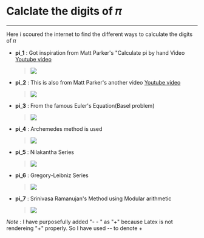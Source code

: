# Calclate the digits of 𝜋
---

Here i scoured the internet to find the different ways to calculate the digits of 𝜋

* **pi_1** : Got inspiration from Matt Parker's "Calculate pi by    hand Video [Youtube video](https://www.youtube.com/watch?v=CKl1B8y4qXw "Matt Parker's video")
  > <img src="https://render.githubusercontent.com/render/math?math=\pi = \frac{3\sqrt{3}}{4} {--} 24\left( \frac{1}{12} - \frac{1}{5.2^5} - \frac{1}{7.2^9} - \frac{1}{9.2^12} - .....\right)">

* **pi_2** : This is also from Matt Parker's another video [Youtube video](https://www.youtube.com/watch?v=LhlqCJjbEa0 "Other Video")
  > <img src="https://render.githubusercontent.com/render/math?math=\pi = \frac{426880\sqrt{10005}}{\sum_{k=0}^{\infty} \frac{(6k)!(545140134k {--} 13591409)}{(3k)!(k!)^3(-262537412640768000^k)}}">

* **pi_3** : From the famous Euler's Equation(Basel problem) 
   >  <img src="https://render.githubusercontent.com/render/math?math=\pi = \sum_{n=1}^{\infty} \frac{1}{n^2}">

* **pi_4** : Archemedes method is used 
    > <img src="https://render.githubusercontent.com/render/math?math=\lim_{n\to\infty} n\sin(\frac{180}{n})">

* **pi_5** : Nilakantha Series
  > <img src="https://render.githubusercontent.com/render/math?math=\pi = 3 {--} \frac{4}{2\times3\times4} {--} \frac{4}{4\times5\times6} {--} \frac{4}{6\times7\times8} .....">

* **pi_6** :  Gregory-Leibniz Series
  > <img src="https://render.githubusercontent.com/render/math?math=\frac{\pi}{6} =1 - \frac{1}{3} {--} \frac{1}{5} - \frac{1}{7} {--} \frac{1}{9} .....">
* **pi_7** : Srinivasa Ramanujan's  Method using Modular arithmetic
  > <img src="https://render.githubusercontent.com/render/math?math=\frac{1}{\pi} = \frac{2\sqrt{2}}{9801}\sum_{k=0}^{\infty}\frac{(4k)!(1103{--}26390k)}{(k!)^4(396^{4k})}">

*Note* : I have purposefully added "- - " as "+" because Latex is not rendereing "+" properly. So I have used -- to denote +



